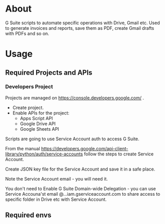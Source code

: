 # About
G Suite scripts to automate specific operations with Drive, Gmail etc. Used to generate invoices and reports, save them as PDF, create Gmail drafts with PDFs and so on.

# Usage
## Required Projects and APIs
### Developers Project
Projects are managed on https://console.developers.google.com/ .
- Create project.
- Enable APIs for the project:
  - Apps Script API
  - Google Drive API
  - Google Sheets API

Scripts are going to use Service Account auth to access G Suite.

From the manual https://developers.google.com/api-client-library/python/auth/service-accounts follow the steps to create Service Account.

Create JSON key file for the Service Account and save it in a safe place.

Note the Service Account email - you will need it.

You don't need to Enable G Suite Domain-wide Delegation - you can use Service Accouna'st email @...iam.gserviceaccount.com to share access to specific folder in Drive etc with Service Account.

## Required envs


